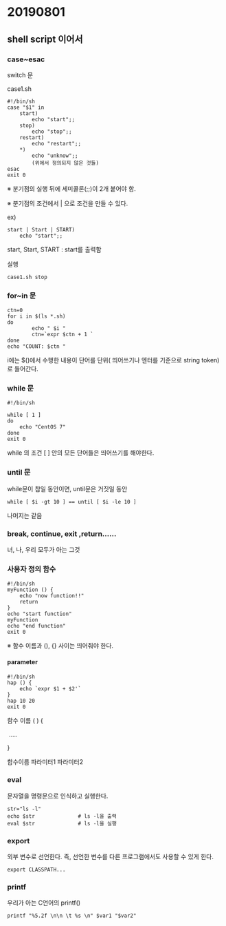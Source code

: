 # 20190801

## shell script 이어서

### case~esac

switch 문

case1.sh

```shell
#!/bin/sh
case "$1" in
	start)
		echo "start";;
	stop)
		echo "stop";;
	restart)
		echo "restart";;
	*)
		echo "unknow";;
		(위에서 정의되지 않은 것들)
esac
exit 0
```

※ 분기점의 실행 뒤에 세미콜론(;;)이 2개 붙어야 함.

※ 분기점의 조건에서 | 으로 조건을 만들 수 있다.

ex) 

```shell
start | Start | START)
	echo "start";;
```

start, Start, START : start를 출력함

실행 

```shell
case1.sh stop
```

### for~in 문

```shell
ctn=0
for i in $(ls *.sh)
do
        echo " $i "
        ctn=`expr $ctn + 1 `
done
echo "COUNT: $ctn "
```

i에는 $()에서 수행한 내용이 단어를 단위( 띄어쓰기나 엔터를 기준으로 string token)로 들어간다.

### while 문 

```shell
#!/bin/sh

while [ 1 ] 
do
	echo "CentOS 7"
done
exit 0
```

while 의 조건 [ ] 안의 모든 단어들은 띄어쓰기를 해야한다.



### until 문 

while문이 참일 동안이면, until문은 거짓일 동안

```shell
while [ $i -gt 10 ] == until [ $i -le 10 ]
```

나머지는 같음



### break, continue, exit ,return......

너, 나, 우리 모두가 아는 그것



### 사용자 정의 함수 

```shell
#!/bin/sh
myFunction () {
	echo "now function!!"
	return
}
echo "start function"
myFunction 
echo "end function"
exit 0
```

※ 함수 이름과 (), {} 사이는 띄어줘야 한다.

#### parameter

```shell
#!/bin/sh
hap () {
	echo `expr $1 + $2'`
}
hap 10 20
exit 0
```

함수 이름 ( ) {

​	.....

}

함수이름 파라미터1 파라미터2

### eval

문자열을 명령문으로 인식하고 실행한다.

```shell
str="ls -l"
echo $str              # ls -l을 출력
eval $str              # ls -l을 실행
```

### export

외부 변수로 선언한다. 즉, 선언한 변수를 다른 프로그램에서도 사용할 수 있게 한다.

```shell
export CLASSPATH...
```

### printf

우리가 아는 C언어의 printf()

```shell
printf "%5.2f \n\n \t %s \n" $var1 "$var2"
```

